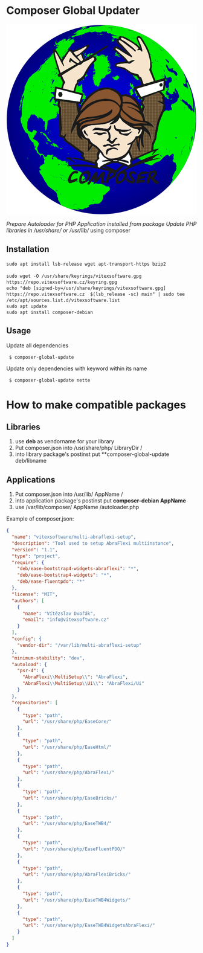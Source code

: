Composer Global Updater
=======================

![logo](composer-global-update.svg?raw=true)

 *Prepare Autoloader for PHP Application installed from package 
 *Update PHP libraries in /usr/share/* or /usr/lib/* using composer

Installation
------------

```shell
sudo apt install lsb-release wget apt-transport-https bzip2

sudo wget -O /usr/share/keyrings/vitexsoftware.gpg https://repo.vitexsoftware.cz/keyring.gpg
echo "deb [signed-by=/usr/share/keyrings/vitexsoftware.gpg]  https://repo.vitexsoftware.cz  $(lsb_release -sc) main" | sudo tee /etc/apt/sources.list.d/vitexsoftware.list
sudo apt update
sudo apt install composer-debian
```

Usage
-----

Update all dependencies
``` bash
 $ composer-global-update
```

Update only dependencies with keyword within its name
``` bash
 $ composer-global-update nette
```


How to make compatible packages
===============================


Libraries
---------

   1. use **deb** as vendorname for your library
   2. Put composer.json into /usr/share/php/ LibraryDir /
   3. into library package's postinst put **composer-global-update deb/libname


Applications
------------

   1. Put composer.json into /usr/lib/ AppName /
   2. into application package's postinst put **composer-debian AppName**
   3. use /var/lib/composer/ AppName /autoloader.php


Example of composer.json:

```json
{
  "name": "vitexsoftware/multi-abraflexi-setup",
  "description": "Tool used to setup AbraFlexi multiinstance",
  "version": "1.1",
  "type": "project",
  "require": {
    "deb/ease-bootstrap4-widgets-abraflexi": "*",
    "deb/ease-bootstrap4-widgets": "*",
    "deb/ease-fluentpdo": "*"
  },
  "license": "MIT",
  "authors": [
    {
      "name": "Vítězslav Dvořák",
      "email": "info@vitexsoftware.cz"
    }
  ],
  "config": {
    "vendor-dir": "/var/lib/multi-abraflexi-setup"
  },
  "minimum-stability": "dev",
  "autoload": {
    "psr-4": {
      "AbraFlexi\\MultiSetup\\": "AbraFlexi",
      "AbraFlexi\\MultiSetup\\Ui\\": "AbraFlexi/Ui"
    }
  },
  "repositories": [
    {
      "type": "path",
      "url": "/usr/share/php/EaseCore/"
    },
    {
      "type": "path",
      "url": "/usr/share/php/EaseHtml/"
    },
    {
      "type": "path",
      "url": "/usr/share/php/AbraFlexi/"
    },
    {
      "type": "path",
      "url": "/usr/share/php/EaseBricks/"
    },
    {
      "type": "path",
      "url": "/usr/share/php/EaseTWB4/"
    },
    {
      "type": "path",
      "url": "/usr/share/php/EaseFluentPDO/"
    },
    {
      "type": "path",
      "url": "/usr/share/php/AbraFlexiBricks/"
    },
    {
      "type": "path",
      "url": "/usr/share/php/EaseTWB4Widgets/"
    },
    {
      "type": "path",
      "url": "/usr/share/php/EaseTWB4WidgetsAbraFlexi/"
    }
  ]
}

```


